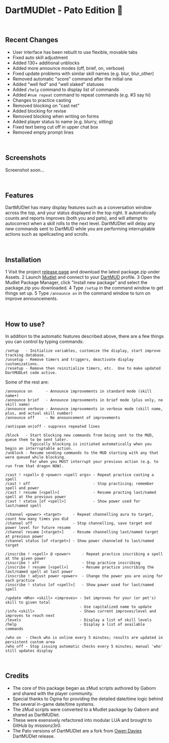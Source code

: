 # DartMUDlet  -  Pato Edition &#129414;

&nbsp;
## Recent Changes
- User interface has been rebuilt to use flexible, movable tabs
- Fixed auto skill adjustment
- Added 130+ additional unblocks
- Added more announce modes (off, brief, on, verbose)
- Fixed update problems with similar skill names (e.g. blur, blur_other)
- Removed automatic "score" command after the initial one
- Added "well fed" and "well slaked" statuses
- Added `/help` command to display list of commands
- Added `#num repeat` command to repeat commands (e.g. #3 say hi)
- Changes to practice casting
- Removed blocking on "cast net"
- Added blocking for revise
- Removed blocking when writing on forms
- Added player status to name (e.g. blurry, sitting)
- Fixed text being cut off in upper chat box
- Removed empty prompt lines

&nbsp;
## Screenshots
Screenshot soon...

&nbsp;
## Features
DartMUDlet has many display features such as a conversation window across the top, and your status displayed in the top right.  It automatically counts and reports improves (both you and pets), and will attempt to autocorrect when a skill rolls to the next level. DartMUDlet will delay any new commands sent to DartMUD while you are performing interruptable actions such as spellcasting and scrolls.

&nbsp;
## Installation
1 Visit the project [release page](https://github.com/Pato-elf/dartmudlet/releases) and download the latest package.zip under Assets.
2 Launch [Mudlet](https://www.mudlet.org/) and connect to your [DartMUD](http://dartmud.com) profile.
3 Open the Mudlet Package Manager, click "Install new package" and select the package.zip you downloaded.
4 Type `/setup` in the command window to get things set up.
5 Type `/announce on` in the command window to turn on improve announcements.

&nbsp;
## How to use?
In addition to the automatic features described above, there are a few things you can control by typing commands:

```
/setup   - Initialize variables, customize the display, start improve tracking database.
/unsetup - Remove timers and triggers, deactivate display customizations.
/resetup - Remove then reinitialize timers, etc.  Use to make updated DartMUDLet code active.
```
Some of the rest are:
```
/announce on      - Announce improvements in standard mode (skill name+)
/announce brief   - Announce improvements in brief mode (plus only, no skill name)
/announce verbose - Announce improvements in verbose mode (skill name, plus, and actual skill number)
/announce off     - No announcement of improvements
```
```
/antispam on|off - suppress repeated lines
```
```
/block   - Start blocking new commands from being sent to the MUD, queue them to be sent later.
           Typically blocking is initiated automatically when you begin an interruptable action.
/unblock - Resume sending commands to the MUD starting with any that were queued while blocking.
           For when you MUST interrupt your previous action (e.g. to run from that dragon NOW).
```
```
/cast ! <spell> @ <power> <spell args> - Repeat practice casting a spell
/cast ! off                            - Stop practicing; remember spell and power
/cast ! resume [<spell>]               - Resume practing last/named spell at the previous power
/cast ! status [of <spell>]            - Show power used for last/named spell
```
```
/channel <power> <target>     - Repeat channelling aura to target, count how many times you did 
/channel off                  - Stop channelling, save target and power level for future resume
/channel resume [<target>]    - Resume channelling last/named target at previous power
/channel status [of <target>] - Show power channeled to last/named target
```
```
/inscribe ! <spell> @ <power>     - Repeat practice inscribing a spell at the given power 
/inscribe ! off                   - Stop practice inscribing 
/inscribe ! resume [<spell>]      - Resume practice inscribing the last/named spell at last power 
/inscribe ! adjust power <power>  - Change the power you are using for each practice
/inscribe ! status [of <spell>]   - Show power used for last/named spell
```
```
/update <Who> <skill> <improves> - Set improves for your (or pet's) skill to given total
                                 - Use capitalized name to update
/info <skill>                    - Shows current improves/level and improves to reach next
/levels                          - Display a list of skill levels
/help                            - Display a list of available commands
```
```
/who on  - Check who is online every 5 minutes; results are updated in persistent custom area
/who off - Stop issuing automatic checks every 5 minutes; manual 'who' still updates display
```

&nbsp;
## Credits
- The core of this package began as zMud scripts authored by Gaborn and shared with the player community.
- Special thanks to Ogma for providing the detailed date/time logic behind the several in-game date/time systems.
- The zMud scripts were converted to a Mudlet package by Gaborn and shared as DartMUDlet.
- These were exensively refactored into modular LUA and brought to GitHub by missionz3r0.
- The Pato versions of DartMUDlet are a fork from [Owen Davies](https://github.com/daviesow) DartMUDlet release.
